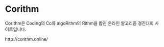 <h1>Corithm</h1>
<p>Corithm은 Coding의 Co와 algoRithm의 Rithm을 합친 온라인 알고리즘 경진대회 사이트입니다.</p>
<p>http://corithm.online/</p>